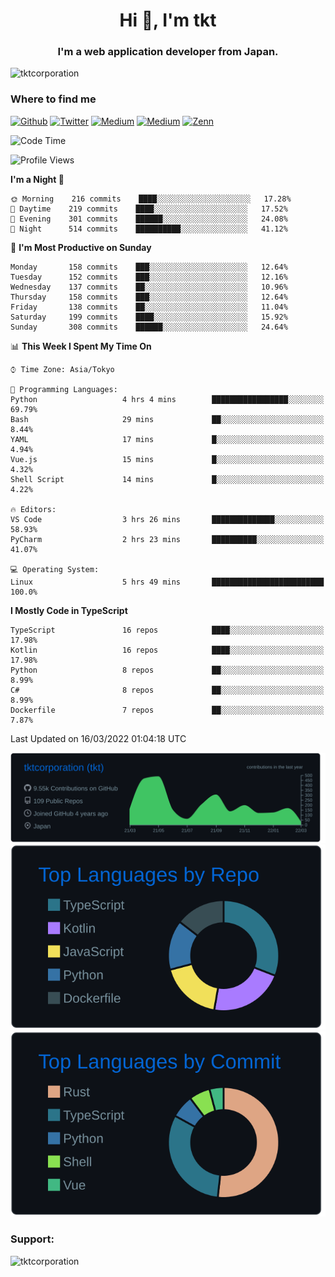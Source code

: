<h1 align="center">Hi 👋, I'm tkt</h1>
<h3 align="center">I'm a web application developer from Japan.</h3>

<p align="left"> <img src="https://komarev.com/ghpvc/?username=tktcorporation&label=Profile%20views&color=0e75b6&style=flat" alt="tktcorporation" /> </p>

<h3>Where to find me</h3>
<p>
<a href="https://github.com/tktcorporation" target="_blank"><img alt="Github" src="https://img.shields.io/badge/GitHub-%2312100E.svg?&style=for-the-badge&logo=Github&logoColor=white" /></a>
<a href="https://twitter.com/tktcorporation" target="_blank"><img alt="Twitter" src="https://img.shields.io/badge/twitter-%231DA1F2.svg?&style=for-the-badge&logo=twitter&logoColor=white" /></a>
<a href="https://www.linkedin.com/in/tktcorporation" target="_blank"><img alt="Medium" src="https://img.shields.io/badge/linkdin-0a66c2.svg?&style=for-the-badge&logo=linkedin&logoColor=white" /></a>
<a href="https://qiita.com/tktcorporation" target="_blank"><img alt="Medium" src="https://img.shields.io/badge/qiita-55C500.svg?&style=for-the-badge&logo=qiita&logoColor=white" /></a>
<a href="https://zenn.dev/tktcorporation" target="_blank"><img alt="Zenn" src="https://img.shields.io/badge/Zenn-3EA8FF.svg?&style=for-the-badge&logo=Zenn&logoColor=white" /></a>
</p>
  
<!--START_SECTION:waka-->
![Code Time](http://img.shields.io/badge/Code%20Time-204%20hrs%2011%20mins-blue)

![Profile Views](http://img.shields.io/badge/Profile%20Views-0-blue)

**I'm a Night 🦉** 

```text
🌞 Morning    216 commits    ████░░░░░░░░░░░░░░░░░░░░░   17.28% 
🌆 Daytime    219 commits    ████░░░░░░░░░░░░░░░░░░░░░   17.52% 
🌃 Evening    301 commits    ██████░░░░░░░░░░░░░░░░░░░   24.08% 
🌙 Night      514 commits    ██████████░░░░░░░░░░░░░░░   41.12%

```
📅 **I'm Most Productive on Sunday** 

```text
Monday       158 commits    ███░░░░░░░░░░░░░░░░░░░░░░   12.64% 
Tuesday      152 commits    ███░░░░░░░░░░░░░░░░░░░░░░   12.16% 
Wednesday    137 commits    ██░░░░░░░░░░░░░░░░░░░░░░░   10.96% 
Thursday     158 commits    ███░░░░░░░░░░░░░░░░░░░░░░   12.64% 
Friday       138 commits    ██░░░░░░░░░░░░░░░░░░░░░░░   11.04% 
Saturday     199 commits    ████░░░░░░░░░░░░░░░░░░░░░   15.92% 
Sunday       308 commits    ██████░░░░░░░░░░░░░░░░░░░   24.64%

```


📊 **This Week I Spent My Time On** 

```text
⌚︎ Time Zone: Asia/Tokyo

💬 Programming Languages: 
Python                   4 hrs 4 mins        █████████████████░░░░░░░░   69.79% 
Bash                     29 mins             ██░░░░░░░░░░░░░░░░░░░░░░░   8.44% 
YAML                     17 mins             █░░░░░░░░░░░░░░░░░░░░░░░░   4.94% 
Vue.js                   15 mins             █░░░░░░░░░░░░░░░░░░░░░░░░   4.32% 
Shell Script             14 mins             █░░░░░░░░░░░░░░░░░░░░░░░░   4.22%

🔥 Editors: 
VS Code                  3 hrs 26 mins       ██████████████░░░░░░░░░░░   58.93% 
PyCharm                  2 hrs 23 mins       ██████████░░░░░░░░░░░░░░░   41.07%

💻 Operating System: 
Linux                    5 hrs 49 mins       █████████████████████████   100.0%

```

**I Mostly Code in TypeScript** 

```text
TypeScript               16 repos            ████░░░░░░░░░░░░░░░░░░░░░   17.98% 
Kotlin                   16 repos            ████░░░░░░░░░░░░░░░░░░░░░   17.98% 
Python                   8 repos             ██░░░░░░░░░░░░░░░░░░░░░░░   8.99% 
C#                       8 repos             ██░░░░░░░░░░░░░░░░░░░░░░░   8.99% 
Dockerfile               7 repos             ██░░░░░░░░░░░░░░░░░░░░░░░   7.87%

```



 Last Updated on 16/03/2022 01:04:18 UTC
<!--END_SECTION:waka-->

[![](https://raw.githubusercontent.com/tktcorporation/tktcorporation/master/profile-summary-card-output/github_dark/0-profile-details.svg)](https://github.com/vn7n24fzkq/github-profile-summary-cards)
[![](https://raw.githubusercontent.com/tktcorporation/tktcorporation/master/profile-summary-card-output/github_dark/1-repos-per-language.svg)](https://github.com/vn7n24fzkq/github-profile-summary-cards) [![](https://raw.githubusercontent.com/tktcorporation/tktcorporation/master/profile-summary-card-output/github_dark/2-most-commit-language.svg)](https://github.com/vn7n24fzkq/github-profile-summary-cards)

<h3 align="left">Support:</h3>
<p><a href="https://www.buymeacoffee.com/tktcorporation"> <img align="left" src="https://cdn.buymeacoffee.com/buttons/v2/default-yellow.png" height="50" width="210" alt="tktcorporation" /></a></p><br><br>
